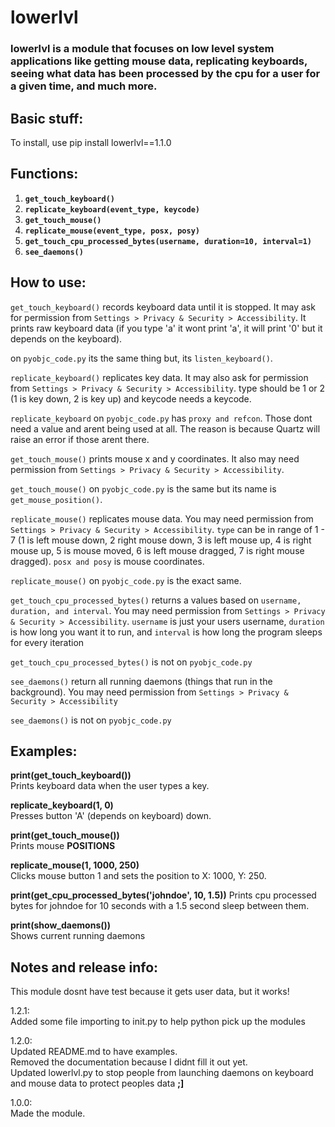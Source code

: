 # lowerlvl

### lowerlvl is a module that focuses on low level system applications like getting mouse data, replicating keyboards, seeing what data has been processed by the cpu for a user for a given time, and much more.

## Basic stuff:
To install, use pip install lowerlvl==1.1.0

## Functions:

1. **`get_touch_keyboard()`**
2. **`replicate_keyboard(event_type, keycode)`**
3. **`get_touch_mouse()`**
4. **`replicate_mouse(event_type, posx, posy)`**
5. **`get_touch_cpu_processed_bytes(username, duration=10, interval=1)`**
6. **`see_daemons()`**

## How to use:

`get_touch_keyboard()` records keyboard data until it is stopped. It may ask for permission from 
`Settings > Privacy & Security > Accessibility`. It prints raw keyboard data (if you type 'a' it wont print 'a', it will print '0'
but it depends on the keyboard).

on `pyobjc_code.py` its the same thing but, its `listen_keyboard()`.

`replicate_keyboard()` replicates key data. It may also ask for permission from
`Settings > Privacy & Security > Accessibility`. type should be 1 or 2 (1 is key down, 2 is key up) and keycode needs a keycode.

`replicate_keyboard` on `pyobjc_code.py` has `proxy and refcon`. Those dont need a value and arent being used at all. The reason is because Quartz will raise an error if those arent there.

`get_touch_mouse()` prints mouse x and y coordinates. It also may need permission from
`Settings > Privacy & Security > Accessibility`.

`get_touch_mouse()` on `pyobjc_code.py` is the same but its name is `get_mouse_position()`.

`replicate_mouse()` replicates mouse data. You may need permission from
`Settings > Privacy & Security > Accessibility`. `type` can be in range of 1 - 7 (1 is left mouse down, 2 right mouse down, 3 is left mouse up, 4
is right mouse up, 5 is mouse moved, 6 is left mouse dragged, 7 is right mouse dragged).
`posx and posy` is mouse coordinates.

`replicate_mouse()` on `pyobjc_code.py` is the exact same.

`get_touch_cpu_processed_bytes()` returns a values based on `username, duration, and interval`. You may need permission from
`Settings > Privacy & Security > Accessibility`. `username` is just your users username, `duration` is how long you want it to run, and
`interval` is how long the program sleeps for every iteration

`get_touch_cpu_processed_bytes()` is not on `pyobjc_code.py`

`see_daemons()` return all running daemons (things that run in the background). You may need permission from
`Settings > Privacy & Security > Accessibility`

`see_daemons()` is not on `pyobjc_code.py`

## Examples:
**print(get_touch_keyboard())**\
Prints keyboard data when the user types a key.

**replicate_keyboard(1, 0)**\
Presses button 'A' (depends on keyboard) down.

**print(get_touch_mouse())**\
Prints mouse **POSITIONS**

**replicate_mouse(1, 1000, 250)**\
Clicks mouse button 1 and sets the position to X: 1000, Y: 250.

**print(get_cpu_processed_bytes('johndoe', 10, 1.5))**
Prints cpu processed bytes for johndoe for 10 seconds with a 1.5 second sleep between them.

**print(show_daemons())**\
Shows current running daemons

## Notes and release info:
This module dosnt have test because it gets user data, but it works!

1.2.1:\
Added some file importing to init.py to help python pick up the modules

1.2.0:\
Updated README.md to have examples.\
Removed the documentation because I didnt fill it out yet.\
Updated lowerlvl.py to stop people from launching daemons on keyboard and mouse data to protect peoples data **;]**

1.0.0:\
Made the module.